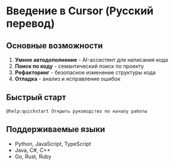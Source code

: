 # Введение в Cursor (Русский перевод)

## Основные возможности
1. **Умное автодополнение** - AI-ассистент для написания кода
2. **Поиск по коду** - семантический поиск по проекту
3. **Рефакторинг** - безопасное изменение структуры кода
4. **Отладка** - анализ и исправление ошибок

## Быстрый старт
```cursor
@help:quickstart Открыть руководство по началу работы
```

## Поддерживаемые языки
- Python, JavaScript, TypeScript
- Java, C#, C++
- Go, Rust, Ruby